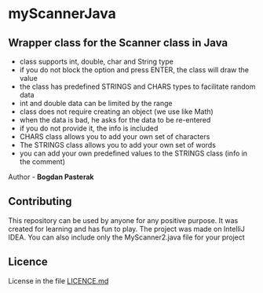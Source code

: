 # myScannerJava

## Wrapper class for the Scanner class in **Java**

- class supports int, double, char and String type
- if you do not block the option and press ENTER, the class will draw the value
- the class has predefined STRINGS and CHARS types to facilitate random data
- int and double data can be limited by the range
- class does not require creating an object (we use like Math)
- when the data is bad, he asks for the data to be re-entered
- if you do not provide it, the info is included
- CHARS class allows you to add your own set of characters
- The STRINGS class allows you to add your own set of words
- you can add your own predefined values ​​to the STRINGS class (info in the comment)

Author - **Bogdan Pasterak**

## Contributing

This repository can be used by anyone for any positive purpose.
It was created for learning and has fun to play.
The project was made on IntelliJ IDEA.
You can also include only the MyScanner2.java file for your project

## Licence

License in the file [LICENCE.md](https://github.com/BogdanPasterak/frontend-nanodegree-arcade-game/blob/master/LICENCE.md)
